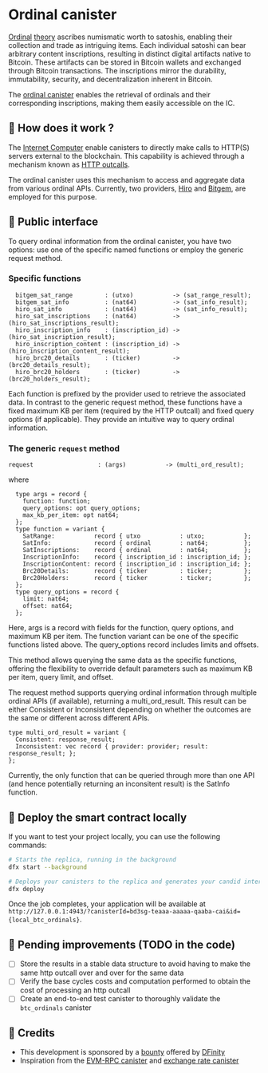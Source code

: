 # Ordinal canister

[Ordinal](https://ordinals.com/) [theory](https://docs.ordinals.com/) ascribes numismatic worth to satoshis, enabling their collection and trade as intriguing items. Each individual satoshi can bear arbitrary content inscriptions, resulting in distinct digital artifacts native to Bitcoin. These artifacts can be stored in Bitcoin wallets and exchanged through Bitcoin transactions. The inscriptions mirror the durability, immutability, security, and decentralization inherent in Bitcoin.

The [ordinal canister](https://dashboard.internetcomputer.org/canister/tn6q3-wqaaa-aaaap-abuca-cai) enables the retrieval of ordinals and their corresponding inscriptions, making them easily accessible on the IC. 

## 🔎 How does it work ?

The [Internet Computer](https://internetcomputer.org/) enable canisters to directly make calls to HTTP(S) servers external to the blockchain. This capability is achieved through a mechanism known as [HTTP outcalls](https://internetcomputer.org/docs/current/developer-docs/integrations/https-outcalls/https-outcalls-how-it-works).

The ordinal canister uses this mechanism to access and aggregate data from various ordinal APIs. Currently, two providers, [Hiro](https://docs.hiro.so/) and [Bitgem](https://docs.bitgem.tech/), are employed for this purpose.

## 📜 Public interface

To query ordinal information from the ordinal canister, you have two options: use one of the specific named functions or employ the generic request method.

### Specific functions

```
  bitgem_sat_range         : (utxo)           -> (sat_range_result);
  bitgem_sat_info          : (nat64)          -> (sat_info_result);
  hiro_sat_info            : (nat64)          -> (sat_info_result);
  hiro_sat_inscriptions    : (nat64)          -> (hiro_sat_inscriptions_result);
  hiro_inscription_info    : (inscription_id) -> (hiro_sat_inscription_result);
  hiro_inscription_content : (inscription_id) -> (hiro_inscription_content_result);
  hiro_brc20_details       : (ticker)         -> (brc20_details_result);
  hiro_brc20_holders       : (ticker)         -> (brc20_holders_result);
```

Each function is prefixed by the provider used to retrieve the associated data. In contrast to the generic request method, these functions have a fixed maximum KB per item (required by the HTTP outcall) and fixed query options (if applicable). They provide an intuitive way to query ordinal information.

### The generic `request` method

```
request                  : (args)           -> (multi_ord_result);
```
where 
```
  type args = record {
    function: function;
    query_options: opt query_options;
    max_kb_per_item: opt nat64;
  };
  type function = variant {
    SatRange:           record { utxo           : utxo;           };
    SatInfo:            record { ordinal        : nat64;          };
    SatInscriptions:    record { ordinal        : nat64;          };
    InscriptionInfo:    record { inscription_id : inscription_id; };
    InscriptionContent: record { inscription_id : inscription_id; };
    Brc20Details:       record { ticker         : ticker;         };
    Brc20Holders:       record { ticker         : ticker;         };
  };
  type query_options = record {
    limit: nat64;
    offset: nat64;
  };
```

Here, args is a record with fields for the function, query options, and maximum KB per item. The function variant can be one of the specific functions listed above. The query_options record includes limits and offsets.

This method allows querying the same data as the specific functions, offering the flexibility to override default parameters such as maximum KB per item, query limit, and offset.

The request method supports querying ordinal information through multiple ordinal APIs (if available), returning a multi_ord_result. This result can be either Consistent or Inconsistent depending on whether the outcomes are the same or different across different APIs.

```
type multi_ord_result = variant {
  Consistent: response_result;
  Inconsistent: vec record { provider: provider; result: response_result; };
};
```

Currently, the only function that can be queried through more than one API (and hence potentially returning an inconsitent result) is the SatInfo function.

## 🔧 Deploy the smart contract locally

If you want to test your project locally, you can use the following commands:

```bash
# Starts the replica, running in the background
dfx start --background

# Deploys your canisters to the replica and generates your candid interface
dfx deploy
```

Once the job completes, your application will be available at `http://127.0.0.1:4943/?canisterId=bd3sg-teaaa-aaaaa-qaaba-cai&id={local_btc_ordinals}`.

## 🦺 Pending improvements (TODO in the code)

- [ ] Store the results in a stable data structure to avoid having to make the same http outcall over and over for the same data
- [ ] Verify the base cycles costs and computation performed to obtain the cost of processing an http outcall
- [ ] Create an end-to-end test canister to thoroughly validate the `btc_ordinals` canister

## 🙏 Credits

- This development is sponsored by a [bounty](https://forum.dfinity.org/t/open-bnt-9-ordinals-canister/21769) offered by [DFinity](https://dfinity.org/)
- Inspiration from the [EVM-RPC canister](https://github.com/internet-computer-protocol/ic-eth-rpc) and [exchange rate canister](https://github.com/dfinity/exchange-rate-canister)

